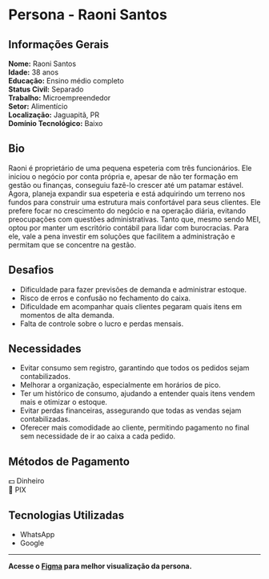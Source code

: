 # Persona - Raoni Santos

## Informações Gerais
**Nome:** Raoni Santos  
**Idade:** 38 anos  
**Educação:** Ensino médio completo  
**Status Civil:** Separado  
**Trabalho:** Microempreendedor  
**Setor:** Alimentício  
**Localização:** Jaguapitã, PR  
**Domínio Tecnológico:** Baixo  

## Bio
Raoni é proprietário de uma pequena espeteria com três funcionários. Ele iniciou o negócio por conta própria e, apesar de não ter formação em gestão ou finanças, conseguiu fazê-lo crescer até um patamar estável. Agora, planeja expandir sua espeteria e está adquirindo um terreno nos fundos para construir uma estrutura mais confortável para seus clientes. Ele prefere focar no crescimento do negócio e na operação diária, evitando preocupações com questões administrativas. Tanto que, mesmo sendo MEI, optou por manter um escritório contábil para lidar com burocracias. Para ele, vale a pena investir em soluções que facilitem a administração e permitam que se concentre na gestão.

## Desafios
- Dificuldade para fazer previsões de demanda e administrar estoque.
- Risco de erros e confusão no fechamento do caixa.
- Dificuldade em acompanhar quais clientes pegaram quais itens em momentos de alta demanda.
- Falta de controle sobre o lucro e perdas mensais.

## Necessidades
- Evitar consumo sem registro, garantindo que todos os pedidos sejam contabilizados.
- Melhorar a organização, especialmente em horários de pico.
- Ter um histórico de consumo, ajudando a entender quais itens vendem mais e otimizar o estoque.
- Evitar perdas financeiras, assegurando que todas as vendas sejam contabilizadas.
- Oferecer mais comodidade ao cliente, permitindo pagamento no final sem necessidade de ir ao caixa a cada pedido.

## Métodos de Pagamento
💵 Dinheiro  
📱 PIX  

## Tecnologias Utilizadas
- WhatsApp  
- Google  

---
**Acesse o [Figma](https://www.figma.com/design/LTdDVyRKmTS6IJDwmCv2yR/TCC---Fluxo-da-Interface?node-id=494-412&t=JraJOF2M7bJWlfE4-1) para melhor visualização da persona.**

